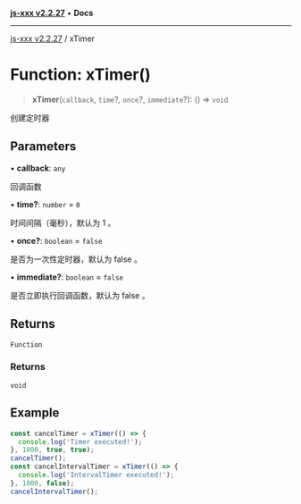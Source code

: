 [**js-xxx v2.2.27**](../README.md) • **Docs**

***

[js-xxx v2.2.27](../README.md) / xTimer

# Function: xTimer()

> **xTimer**(`callback`, `time`?, `once`?, `immediate`?): () => `void`

创建定时器

## Parameters

• **callback**: `any`

回调函数

• **time?**: `number` = `0`

时间间隔（毫秒），默认为 1 。

• **once?**: `boolean` = `false`

是否为一次性定时器，默认为 false 。

• **immediate?**: `boolean` = `false`

是否立即执行回调函数，默认为 false 。

## Returns

`Function`

### Returns

`void`

## Example

```ts
const cancelTimer = xTimer(() => {
  console.log('Timer executed!');
}, 1000, true, true);
cancelTimer();
const cancelIntervalTimer = xTimer(() => {
  console.log('IntervalTimer executed!');
}, 1000, false);
cancelIntervalTimer();
```
